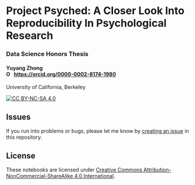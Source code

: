 # Project Psyched: A Closer Look Into Reproducibility In Psychological Research
### Data Science Honors Thesis
#### Yuyang Zhong <div itemscope itemtype="https://schema.org/Person"><a itemprop="sameAs" content="https://orcid.org/0000-0002-8174-1980" href="https://orcid.org/0000-0002-8174-1980" target="orcid.widget" rel="me noopener noreferrer" style="vertical-align:top;"><img src="https://orcid.org/sites/default/files/images/orcid_16x16.png" style="width:1em;margin-right:.5em;" alt="ORCID iD icon">https://orcid.org/0000-0002-8174-1980</a></div>
University of California, Berkeley

[![CC BY-NC-SA 4.0](https://img.shields.io/badge/license-CC--BY--NC--SA%204.0-blue)](https://github.com/yuyang-zhong/project-psyched/blob/master/LICENSE)

## Issues

If you run into problems or bugs, please let me know by [creating an issue](https://github.com/yuyang-zhong/project-psyched/issues/new) in this repository.

## License

These notebooks are licensed under [Creative Commons Attribution-NonCommercial-ShareAlike 4.0 International](https://creativecommons.org/licenses/by-nc-sa/4.0/).
